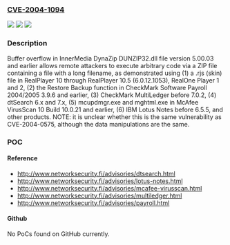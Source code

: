 ### [CVE-2004-1094](https://cve.mitre.org/cgi-bin/cvename.cgi?name=CVE-2004-1094)
![](https://img.shields.io/static/v1?label=Product&message=n%2Fa&color=blue)
![](https://img.shields.io/static/v1?label=Version&message=n%2Fa&color=blue)
![](https://img.shields.io/static/v1?label=Vulnerability&message=n%2Fa&color=brighgreen)

### Description

Buffer overflow in InnerMedia DynaZip DUNZIP32.dll file version 5.00.03 and earlier allows remote attackers to execute arbitrary code via a ZIP file containing a file with a long filename, as demonstrated using (1) a .rjs (skin) file in RealPlayer 10 through RealPlayer 10.5 (6.0.12.1053), RealOne Player 1 and 2, (2) the Restore Backup function in CheckMark Software Payroll 2004/2005 3.9.6 and earlier, (3) CheckMark MultiLedger before 7.0.2, (4) dtSearch 6.x and 7.x, (5) mcupdmgr.exe and mghtml.exe in McAfee VirusScan 10 Build 10.0.21 and earlier, (6) IBM Lotus Notes before 6.5.5, and other products.  NOTE: it is unclear whether this is the same vulnerability as CVE-2004-0575, although the data manipulations are the same.

### POC

#### Reference
- http://www.networksecurity.fi/advisories/dtsearch.html
- http://www.networksecurity.fi/advisories/lotus-notes.html
- http://www.networksecurity.fi/advisories/mcafee-virusscan.html
- http://www.networksecurity.fi/advisories/multiledger.html
- http://www.networksecurity.fi/advisories/payroll.html

#### Github
No PoCs found on GitHub currently.

